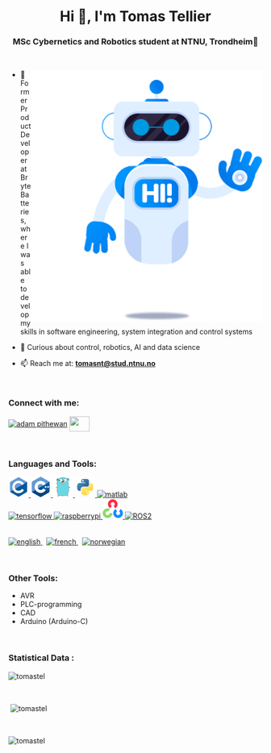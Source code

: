 <h1 align="center">Hi 👋, I'm Tomas Tellier</h1>
<h3 align="center">MSc Cybernetics and Robotics student at NTNU, Trondheim🌟</h3>

<br>
<p><img align="right" src="https://github.com/tomastel/tomastel/blob/main/hi-robot.gif" /></p>

- 🌱 Former Product Developer at Bryte Batteries, where I was able to develop my skills in software engineering, system integration and control systems

- 🤔 Curious about control, robotics, AI and data science

- 📫 Reach me at: **tomasnt@stud.ntnu.no**
<br>

<h3 align="left">Connect with me:</h3>
<p align="left">
  <a href="https://www.linkedin.com/in/tomas-tellier/" target="blank"><img align="center"
      src="https://raw.githubusercontent.com/rahuldkjain/github-profile-readme-generator/master/src/images/icons/Social/linked-in-alt.svg"
      alt="adam pithewan" height="30" width="40" /></a>
  <a href="https://instagram.com/tomtel/" target="blank"><img align="center"
      src="https://raw.githubusercontent.com/rahuldkjain/github-profile-readme-generator/master/src/images/icons/Social/instagram.svg"
      alt="" height="30" width="40" /></a>
</p>
<br>

<h3 align="left">Languages and Tools:</h3>
<p align="left"> 
  <a href="https://www.cprogramming.com/" target="_blank"
    rel="noreferrer"> <img src="https://raw.githubusercontent.com/devicons/devicon/master/icons/c/c-original.svg"
      alt="c" width="40" height="40" /> </a>
  <a href="https://www.w3schools.com/cpp/" target="_blank" rel="noreferrer">
    <img src="https://raw.githubusercontent.com/devicons/devicon/master/icons/cplusplus/cplusplus-original.svg"
      alt="cplusplus" width="40" height="40" /> </a> 
  <a href="https://go.dev/" target="_blank" rel="noreferrer">
   <img src="https://raw.githubusercontent.com/devicons/devicon/master/icons/go/go-original.svg"
      alt="cplusplus" width="40" height="40" /> </a> 
  <a href="https://www.python.org" target="_blank" rel="noreferrer">
    <img src="https://raw.githubusercontent.com/devicons/devicon/master/icons/python/python-original.svg"
         alt="python" width="40" height="40" /> </a> 
  <a href="https://www.mathworks.com/products/matlab.html" target="_blank" rel="noreferrer">
    <img src="https://upload.wikimedia.org/wikipedia/commons/2/21/Matlab_Logo.png"
         alt="matlab" width="40" height="40" /> </a> 
  </br>
  <a href="https://www.tensorflow.org/">
    <img src="https://upload.wikimedia.org/wikipedia/commons/2/2d/Tensorflow_logo.svg"
         alt="tensorflow" width="40" height="40" /> </a>
  <a href="https://www.raspberrypi.org/">
    <img src="https://elinux.org/images/c/cb/Raspberry_Pi_Logo.svg"
         alt="raspberrypi" width="40" height="40" /> </a>
  <a href="https://www.opencv.org" target="_blank" rel="noreferrer">
    <img src="https://raw.githubusercontent.com/devicons/devicon/master/icons/opencv/opencv-original.svg"
         alt="opencv" width="40" height="40" /> </a> 
  <a href="https://docs.ros.org/en/humble/index.html" target="_blank" rel="noreferrer">
    <img src="https://github.com/ros-infrastructure/artwork/blob/master/ros_logo.svg"
         alt="ROS2" width="80" height="40" /> </a> 
  </br> </br> </br>
  <a href="https://en.wikipedia.org/wiki/English_language">
    <img src="https://upload.wikimedia.org/wikipedia/commons/c/cf/Flag_of_the_United_Kingdom_Square.svg"
         alt="english" width="45" height="45" /> </a> &nbsp;
  <a href="https://en.wikipedia.org/wiki/French_language">
    <img src="https://upload.wikimedia.org/wikipedia/commons/2/27/Flag_colors_of_France_-Template.svg"
         alt="french" width="45" height="45" /> </a> &nbsp;
  <a href="https://en.wikipedia.org/wiki/Norwegian_language">
    <img src="https://upload.wikimedia.org/wikipedia/commons/1/16/Naval_Jack_of_Norway.svg"
         alt="norwegian" width="45" height="45" /> </a>
 
  </p>
<br>

<h3 align="left">Other Tools:</h3>
<p align="left">
  <ul>
    <li>AVR</li>
    <li>PLC-programming</li>
    <li>CAD</li>
    <li>Arduino (Arduino-C)</li>
  </ul>
</p>
<br>

<h3>Statistical Data :</h3>
<p><img align="center"
    src="https://github-readme-stats.vercel.app/api/top-langs?username=tomastel&show_icons=true&locale=en&bg_color=0d1117&text_color=ffffff&layout=compact"
    alt="tomastel" 
    bg_color=#808080/></p>

<br>

<p>&nbsp;<img align="center" src="https://github-readme-stats.vercel.app/api?username=tomastel&show_icons=true&locale=en&bg_color=0d1117&text_color=ffffff&repo=convoychat"
    alt="tomastel" /></p>

<br>

<p><img align="center" src="https://github-readme-streak-stats.herokuapp.com/?user=tomastel&theme=dark&background=0d1117&date_format=M%20j%5B%2C%20Y%5D" alt="tomastel" /></p>
